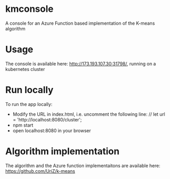 # kmconsole
A console for an Azure Function based implementation of the K-means algorithm


# Usage
The console is available here: http://173.193.107.30:31798/, running on a kubernetes cluster 

# Run locally
To run the app locally:
- Modify the URL in index.html, i.e. uncomment the following line:
    // let url = 'http://localhost:8080/cluster';
- npm start 
- open localhost:8080 in your browser

# Algorithm implementation 
The algorithm and the Azure function implementaitons are available here: https://github.com/UriZ/k-means



